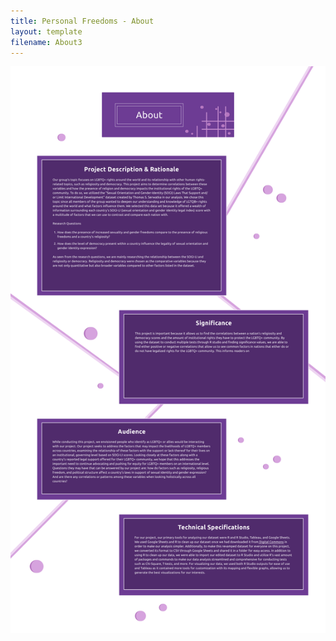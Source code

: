 ```yaml
---
title: Personal Freedoms - About
layout: template
filename: About3
--- 
```


![About Personal Freedoms](About.png)
